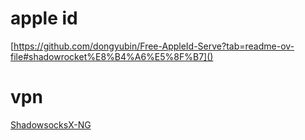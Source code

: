 # apple id
[https://github.com/dongyubin/Free-AppleId-Serve?tab=readme-ov-file#shadowrocket%E8%B4%A6%E5%8F%B7]()

# vpn
[ShadowsocksX-NG](https://github.com/shadowsocks/ShadowsocksX-NG)